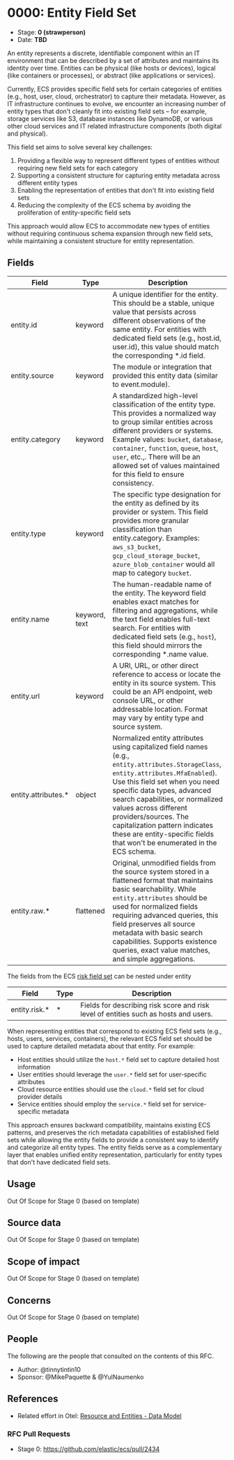 # 0000: Entity Field Set

<!-- Leave this ID at 0000. The ECS team will assign a unique, contiguous RFC number upon merging the initial stage of this RFC. -->

- Stage: **0 (strawperson)**
- Date: **TBD**

<!--
As you work on your RFC, use the "Stage N" comments to guide you in what you should focus on, for the stage you're targeting.
Feel free to remove these comments as you go along.
-->

<!--
Stage 0: Provide a high level summary of the premise of these changes. Briefly describe the nature, purpose, and impact of the changes. ~2-5 sentences.
-->


<!--
Stage 1: If the changes include field additions or modifications, please create a folder titled as the RFC number under rfcs/text/. This will be where proposed schema changes as standalone YAML files or extended example mappings and larger source documents will go as the RFC is iterated upon.
-->

<!--
Stage X: Provide a brief explanation of why the proposal is being marked as abandoned. This is useful context for anyone revisiting this proposal or considering similar changes later on.
-->

An entity represents a discrete, identifiable component within an IT environment that can be described by a set of attributes and maintains its identity over time. Entities can be physical (like hosts or devices), logical (like containers or processes), or abstract (like applications or services).

Currently, ECS provides specific field sets for certain categories of entities (e.g., host, user, cloud, orchestrator) to capture their metadata. However, as IT infrastructure continues to evolve, we encounter an increasing number of entity types that don't cleanly fit into existing field sets – for example, storage services like S3, database instances like DynamoDB, or various other cloud services and IT related infrastructure components (both digital and physical).

This field set aims to solve several key challenges:
1. Providing a flexible way to represent different types of entities without requiring new field sets for each category
2. Supporting a consistent structure for capturing entity metadata across different entity types
3. Enabling the representation of entities that don't fit into existing field sets
4. Reducing the complexity of the ECS schema by avoiding the proliferation of entity-specific field sets

This approach would allow ECS to accommodate new types of entities without requiring continuous schema expansion through new field sets, while maintaining a consistent structure for entity representation.

## Fields

| Field | Type | Description |
|-------|------|-------------|
| entity.id | keyword | A unique identifier for the entity. This should be a stable, unique value that persists across different observations of the same entity. For entities with dedicated field sets (e.g., host.id, user.id), this value should match the corresponding *.id field. |
| entity.source | keyword | The module or integration that provided this entity data (similar to event.module). |
| entity.category | keyword | A standardized high-level classification of the entity type. This provides a normalized way to group similar entities across different providers or systems. Example values: `bucket`, `database`, `container`, `function`, `queue`, `host`, `user`, etc.,. There will be an allowed set of values maintained for this field to ensure consistency. |
| entity.type | keyword | The specific type designation for the entity as defined by its provider or system. This field provides more granular classification than entity.category. Examples: `aws_s3_bucket`, `gcp_cloud_storage_bucket`, `azure_blob_container` would all map to category `bucket`. |
| entity.name | keyword, text | The human-readable name of the entity. The keyword field enables exact matches for filtering and aggregations, while the text field enables full-text search. For entities with dedicated field sets (e.g., `host`), this field should mirrors the corresponding *.name value. |
| entity.url | keyword | A URI, URL, or other direct reference to access or locate the entity in its source system. This could be an API endpoint, web console URL, or other addressable location. Format may vary by entity type and source system. |
| entity.attributes.* | object | Normalized entity attributes using capitalized field names (e.g., `entity.attributes.StorageClass`, `entity.attributes.MfaEnabled`). Use this field set when you need specific data types, advanced search capabilities, or normalized values across different providers/sources. The capitalization pattern indicates these are entity-specific fields that won't be enumerated in the ECS schema. |
| entity.raw.* | flattened | Original, unmodified fields from the source system stored in a flattened format that maintains basic searchability. While `entity.attributes` should be used for normalized fields requiring advanced queries, this field preserves all source metadata with basic search capabilities. Supports existence queries, exact value matches, and simple aggregations. |



The fields from the ECS [risk field set](https://www.elastic.co/guide/en/ecs/current/ecs-risk.html) can be nested under entity

| Field | Type | Description |
|-------|------|-------------|
| entity.risk.* | * | Fields for describing risk score and risk level of entities such as hosts and users. |


When representing entities that correspond to existing ECS field sets (e.g., hosts, users, services, containers), the relevant ECS field set should be used to capture detailed metadata about that entity. For example:

- Host entities should utilize the `host.*` field set to capture detailed host information
- User entities should leverage the `user.*` field set for user-specific attributes
- Cloud resource entities should use the `cloud.*` field set for cloud provider details
- Service entities should employ the `service.*` field set for service-specific metadata

This approach ensures backward compatibility, maintains existing ECS patterns, and preserves the rich metadata capabilities of established field sets while allowing the entity fields to provide a consistent way to identify and categorize all entity types. The entity fields serve as a complementary layer that enables unified entity representation, particularly for entity types that don't have dedicated field sets.

## Usage

Out Of Scope for Stage 0 (based on template)

<!--
Stage 1: Describe at a high-level how these field changes will be used in practice. Real world examples are encouraged. The goal here is to understand how people would leverage these fields to gain insights or solve problems. ~1-3 paragraphs.
-->

## Source data

Out Of Scope for Stage 0 (based on template)

<!--
Stage 1: Provide a high-level description of example sources of data. This does not yet need to be a concrete example of a source document, but instead can simply describe a potential source (e.g. nginx access log). This will ultimately be fleshed out to include literal source examples in a future stage. The goal here is to identify practical sources for these fields in the real world. ~1-3 sentences or unordered list.
-->

<!--
Stage 2: Included a real world example source document. Ideally this example comes from the source(s) identified in stage 1. If not, it should replace them. The goal here is to validate the utility of these field changes in the context of a real world example. Format with the source name as a ### header and the example document in a GitHub code block with json formatting, or if on the larger side, add them to the corresponding RFC folder.
-->

<!--
Stage 3: Add more real world example source documents so we have at least 2 total, but ideally 3. Format as described in stage 2.
-->

## Scope of impact

Out Of Scope for Stage 0 (based on template)

<!--
Stage 2: Identifies scope of impact of changes. Are breaking changes required? Should deprecation strategies be adopted? Will significant refactoring be involved? Break the impact down into:
 * Ingestion mechanisms (e.g. beats/logstash)
 * Usage mechanisms (e.g. Kibana applications, detections)
 * ECS project (e.g. docs, tooling)
The goal here is to research and understand the impact of these changes on users in the community and development teams across Elastic. 2-5 sentences each.
-->

## Concerns

Out Of Scope for Stage 0 (based on template)

<!--
Stage 1: Identify potential concerns, implementation challenges, or complexity. Spend some time on this. Play devil's advocate. Try to identify the sort of non-obvious challenges that tend to surface later. The goal here is to surface risks early, allow everyone the time to work through them, and ultimately document resolution for posterity's sake.
-->

<!--
Stage 2: Document new concerns or resolutions to previously listed concerns. It's not critical that all concerns have resolutions at this point, but it would be helpful if resolutions were taking shape for the most significant concerns.
-->

<!--
Stage 3: Document resolutions for all existing concerns. Any new concerns should be documented along with their resolution. The goal here is to eliminate risk of churn and instability by ensuring all concerns have been addressed.
-->

## People

<!--
Who will be or has been consulted on the contents of this RFC? Identify authorship and sponsorship, and optionally identify the nature of involvement of others. Link to GitHub aliases where possible. This list will likely change or grow stage after stage.

e.g.:

The following are the people that consulted on the contents of this RFC.

* @Yasmina | author
* @Monique | sponsor
* @EunJung | subject matter expert
* @JaneDoe | grammar, spelling, prose
* @Mariana
-->

The following are the people that consulted on the contents of this RFC.

* Author: @tinnytintin10  
* Sponsor: @MikePaquette & @YulNaumenko 


## References

- Related effort in Otel: [Resource and Entities - Data Model](https://github.com/open-telemetry/opentelemetry-specification/blob/main/oteps/entities/0264-resource-and-entities.md)

<!-- Insert any links appropriate to this RFC in this section. -->


### RFC Pull Requests

<!-- An RFC should link to the PRs for each of it stage advancements. -->

<!--
* Stage 1: https://github.com/elastic/ecs/pull/NNN
...
-->
* Stage 0: https://github.com/elastic/ecs/pull/2434